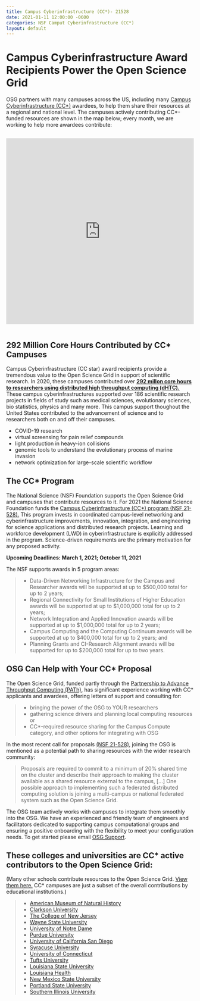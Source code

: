 ```yaml
---
title: Campus Cyberinfrastructure (CC*)- 21528
date: 2021-01-11 12:00:00 -0600
categories: NSF Camput Cyberinfrastructure (CC*)
layout: default
---
```


Campus Cyberinfrastructure Award Recipients Power the Open Science Grid
=======================================================================

OSG partners with many campuses across the US, including many [Campus Cyberinfrastructure (CC\*)](https://www.nsf.gov/funding/pgm_summ.jsp?pims_id=504748) awardees, to help them share their resources at a regional and national level.  The campuses actively contributing CC*-funded resources are shown in the map below; every month, we are working to help more awardees contribute:

<iframe width="100%" height="500px" frameBorder="0" style="margin-bottom:1em; margin-top:1em" src="https://map.opensciencegrid.org/map/iframe?view=CCStar#38.61687,-97.86621|4|hybrid"></iframe>

<h2>292 Million Core Hours Contributed by CC* Campuses</h2>

Campus Cyberinfrastructure (CC star) award recipients provide a tremendous value to the Open Science Grid in support of scientific research. In 2020, these campuses contributed over <a href="https://gracc.opensciencegrid.org/d/000000074/gracc-home" target="_blank"> <b>292 millon core hours to researchers using distributed high throughput computing (dHTC).</b></a> These campus cyberinfrastructures supported over 186 scientific research projects in fields of study such as medical sciences, evolutionary sciences, bio statistics, physics and many more. This campus support thoughout the United States contributed to the advancement of science and to researchers both on and off their campuses.

- COVID-19 research  
- virtual screensing for pain relief compounds
- light production in heavy-ion collisions 
- genomic tools to understand the evolutionary process of marine invasion
- network optimization for large-scale scientific workflow


The CC* Program
---------------

The National Science (NSF) Foundation supports the Open Science Grid and campuses that contribute resources to it. For 2021 the National Science Foundation funds the <a href="https://www.nsf.gov/funding/pgm_summ.jsp?pims_id=504748" target="_blank"> Campus Cyberinfrastructure (CC*) program (NSF 21-528).</a>
This program invests in coordinated campus-level networking and cyberinfrastructure improvements, innovation, integration, and engineering for science applications and distributed research projects. Learning and workforce development (LWD) in cyberinfrastructure is explicitly addressed in the program. Science-driven requirements are the primary motivation for any proposed activity.

**Upcoming Deadlines: March 1, 2021; October 11, 2021** 

The NSF supports awards in 5 program areas:
>- 	Data-Driven Networking Infrastructure for the Campus and Researcher awards will be supported at up to $500,000 total for up to 2 years;
>- 	Regional Connectivity for Small Institutions of Higher Education awards will be supported at up to $1,000,000 total for up to 2 years;
>- 	Network Integration and Applied Innovation awards will be supported at up to $1,000,000 total for up to 2 years; 
>- 	Campus Computing and the Computing Continuum awards will be supported at up to $400,000 total for up to 2 years; and
>- 	Planning Grants and CI-Research Alignment awards will be supported for up to $200,000 total for up to two years.

<h2>OSG Can Help with Your CC* Proposal</h2>

The Open Science Grid, funded partly through the <a href="https://path-cc.io/" target="_blank"> Partnership to Advance Throughput Computing (PATh)</a>, has significant experience working with CC* applicants and awardees, offering letters of support and consulting for:

>- bringing the power of the OSG to YOUR researchers
>- gathering science drivers and planning local computing resources or
>- CC*-required resource sharing for the Campus Compute category, and other options for integrating with OSG

In the most recent call for proposals <a href="https://www.nsf.gov/funding/pgm_summ.jsp?pims_id=504748" target="_blank">(NSF 21-528)</a>, joining the OSG is mentioned as a potential path to sharing resources with the wider research community:

> Proposals are required to commit to a minimum of 20% shared time on the cluster and describe their
> approach to making the cluster available as a shared resource external to the campus, [...] One
> possible approach to implementing such a federated distributed computing solution is joining a multi-campus
> or national federated system such as the Open Science Grid.

The OSG team actively works with campuses to integrate them smoothly into the OSG. We have an experienced and friendly team of engineers and facilitators dedicated to supporting campus computational groups and ensuring a positive onboarding with the flexibility to meet your configuration needs. To get started please email [OSG Support](mailto:support@osgconnect.net).

<h2>These colleges and universities are CC* active contributors to the Open Science Grid: </h2>
(Many other schools contribute resources to the Open Science Grid. <a href="https://map.opensciencegrid.org/map/iframe?view=EduvsOther#29.22889,-90.08789|4|terrain" target="_blank">View them here.</a> CC* campuses are just a subset of the overall contributions by educational institutions.) 

>- <a href="https://www.amnh.org/research/computational-sciences" target="_blank">American Museum of Natural History</a>
>- <a href="https://sites.clarkson.edu/acres/" target="_blank">Clarkson University</a>
>- <a href="https://computerscience.tcnj.edu/cs-programs-research/funded-projects/" target="_blank">The College of New Jersey</a>
>- <a href="https://www.nsf.gov/awardsearch/showAward?AWD_ID=1925467&HistoricalAwards=false" target="_blank">Wayne State University</a>
>- <a href="https://news.research.university/2019/10/31/the-research-university-tru-896/" target="_blank">University of Notre Dame</a> 
>- <a href="https://www.purdue.edu/newsroom/releases/2019/Q3/nsf-supports-purdue-team-developing-online-manufacturing-education.html" target="_blank">Purdue University</a>
>- <a href="https://ucsdnews.ucsd.edu/pressrelease/sdsc-awarded-nsf-grant-for-triton-shared-computing-cluster-upgrade" target="_blank">University of California San Diego</a>
>- <a href="https://news.syr.edu/blog/2020/09/03/national-science-foundation-awards-390000-to-syracuse-university-computing-initiative/" target="_blank"> Syracuse University</a>
>- <a href="https://news.engr.uconn.edu/500k-nsf-grant-awarded-to-dr-bing-wang-uconn-health-center-2.php" target="_blank">University of Connecticut</a>
>- <a href="https://now.tufts.edu/articles/tufts-awarded-nsf-grant-expand-big-data-innovation-and-discovery" target="_blank"> Tufts University</a>
>- <a href="http://www.hpc.lsu.edu/about/index.php" target="_blank"> Louisiana State University</a>
>- <a href="https://www.lsuhsc.edu/" target="_blank"> Louisiana Health</a>
>- <a href="https://newscenter.nmsu.edu/Articles/view/14445/nsf-grant-brings-high-performance-computing-to-new-mexico-students-faculty" target="_blank"> New Mexico State University</a>
>- <a href="https://www.pdx.edu/news/psu-receives-5m-federal-grant-improve-access-stem-education-underrepresented-students" target="_blank"> Portland State University</a>
>- <a href="https://oit.siu.edu/rcc/services/grant.php" target="_blank"> Southern Illinois University</a>
